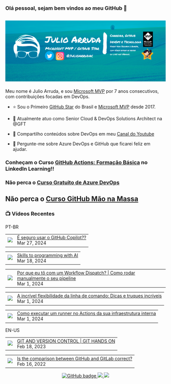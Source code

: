 ### Olá pessoal, sejam bem vindos ao meu GitHub 👋

## [![Julio Arruda Header](https://raw.githubusercontent.com/julioarruda/julioarruda/master/fundo%20github.png)](https://youtube.com/user/julioarrudac)
Meu nome é Julio Arruda, e sou [Microsoft MVP](https://mvp.microsoft.com/pt-br/PublicProfile/5002557?fullName=Julio%20%20Arruda) por 7 anos consecutivos, com contribuições focadas em DevOps.


- ⭐ Sou o Primeiro [GitHub Star](https://stars.github.com/profiles/julioarruda) do Brasil e [Microsoft MVP](https://mvp.microsoft.com/pt-br/PublicProfile/5002557?fullName=Julio%20%20Arruda) desde 2017.

- 🔭 Atualmente atuo como Senior Cloud & DevOps Solutions Architect na @GFT

- 👯 Compartilho conteúdos sobre DevOps em meu [Canal do Youtube](https://youtube.com/@julioarruda)

- 💬 Pergunte-me sobre Azure DevOps e GitHub que ficarei feliz em ajudar.




### Conheçam o Curso [GitHub Actions: Formação Básica](https://www.linkedin.com/learning/github-actions-formacao-basica/) no LinkedIn Learning!!
### Não perca o [Curso Gratuito de Azure DevOps](https://github.com/julioarruda/Curso-Azure-DevOps)

## Não perca o [Curso GitHub Mão na Massa](https://github.com/github-mao-na-massa/curso-github-mao-na-massa)



### 📺 Vídeos Recentes

PT-BR

<!-- YOUTUBE:START --><table><tr><td><a href="https://www.youtube.com/watch?v=XSrHnsGEyFc"><img width="140px" src="https://i.ytimg.com/vi/XSrHnsGEyFc/mqdefault.jpg"></a></td>
<td><a href="https://www.youtube.com/watch?v=XSrHnsGEyFc">É seguro usar o GitHub Copilot??</a><br/>Mar 27, 2024</td></tr></table>
<table><tr><td><a href="https://www.youtube.com/watch?v=ooDL4P4C18g"><img width="140px" src="https://i.ytimg.com/vi/ooDL4P4C18g/mqdefault.jpg"></a></td>
<td><a href="https://www.youtube.com/watch?v=ooDL4P4C18g">Skills to programming with AI</a><br/>Mar 18, 2024</td></tr></table>
<table><tr><td><a href="https://www.youtube.com/watch?v=vDxNgtPnuLs"><img width="140px" src="https://i.ytimg.com/vi/vDxNgtPnuLs/mqdefault.jpg"></a></td>
<td><a href="https://www.youtube.com/watch?v=vDxNgtPnuLs">Por que eu tô com um Workflow Dispatch? | Como rodar manualmente o seu pipeline</a><br/>Mar 1, 2024</td></tr></table>
<table><tr><td><a href="https://www.youtube.com/watch?v=eGTMrCn3HJ0"><img width="140px" src="https://i.ytimg.com/vi/eGTMrCn3HJ0/mqdefault.jpg"></a></td>
<td><a href="https://www.youtube.com/watch?v=eGTMrCn3HJ0">A incrível flexibilidade da linha de comando: Dicas e truques incríveis</a><br/>Mar 1, 2024</td></tr></table>
<table><tr><td><a href="https://www.youtube.com/watch?v=Ju8gV5KzA08"><img width="140px" src="https://i.ytimg.com/vi/Ju8gV5KzA08/mqdefault.jpg"></a></td>
<td><a href="https://www.youtube.com/watch?v=Ju8gV5KzA08">Como executar um runner no Actions da sua infraestrutura interna</a><br/>Mar 1, 2024</td></tr></table>
<!-- YOUTUBE:END -->

EN-US
<!-- YOUTUBEEN:START --><table><tr><td><a href="https://www.youtube.com/watch?v=Adk79XNDU5o"><img width="140px" src="https://i.ytimg.com/vi/Adk79XNDU5o/mqdefault.jpg"></a></td>
<td><a href="https://www.youtube.com/watch?v=Adk79XNDU5o">GIT AND VERSION CONTROL | GIT HANDS ON</a><br/>Feb 18, 2023</td></tr></table>
<table><tr><td><a href="https://www.youtube.com/watch?v=wHo1ftsyzNE"><img width="140px" src="https://i.ytimg.com/vi/wHo1ftsyzNE/mqdefault.jpg"></a></td>
<td><a href="https://www.youtube.com/watch?v=wHo1ftsyzNE">Is the comparison between GitHub and GitLab correct?</a><br/>Feb 16, 2022</td></tr></table>
<!-- YOUTUBEEN:END -->



<p align="center">
  <a href="https://github.com/julioarruda?tab=followers">
    <img src="https://img.shields.io/github/followers/julioarruda?label=Followers&logo=GitHub&style=for-the-badge" alt="GitHub badge" />
  </a>
  <a href="http://twitter.com/julioarrudac">
    <img src="https://img.shields.io/twitter/follow/julioarrudac?label=Twitter&logo=twitter&style=for-the-badge" />
  </a>
  <a href="http://youtube.com/c/julioarruda?sub_confirmation=1">
    <img src="https://img.shields.io/youtube/views/4BYlkYtHNus?label=YouTube&logo=YouTube&style=for-the-badge" />
  </a>
</p>

<!--
**julioarruda/julioarruda** is a ✨ _special_ ✨ repository because its `README.md` (this file) appears on your GitHub profile.

Here are some ideas to get you started:

- 🔭 I’m currently working on ...
- 🌱 I’m currently learning ...
- 👯 I’m looking to collaborate on ...
- 🤔 I’m looking for help with ...
- 💬 Ask me about ...
- 📫 How to reach me: ...
- 😄 Pronouns: ...
- ⚡ Fun fact: ...
-->
